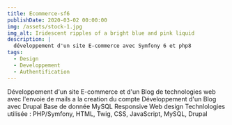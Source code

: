```yaml
---
title: Ecommerce-sf6
publishDate: 2020-03-02 00:00:00
img: /assets/stock-1.jpg
img_alt: Iridescent ripples of a bright blue and pink liquid
description: |
  développement d'un site E-commerce avec Symfony 6 et php8
tags:
  - Design
  - Developpement
  - Authentification
---
```


Développement d'un site E-commerce et d'un Blog de technologies web avec l'envoie de mails a la creation du compte Développement d'un Blog avec Drupal
Base de donnée MySQL
Responsive Web design
Technlologies utilisée :
PHP/Symfony, HTML, Twig, CSS, JavaScript, MySQL, Drupal